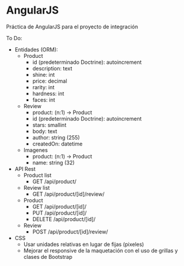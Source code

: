 # AngularJS
Práctica de AngularJS para el proyecto de integración

To Do:
 - Entidades (ORM):
    - Product
       - id (predeterminado Doctrine): autoincrement
       - description: text
       - shine: int
       - price: decimal
       - rarity: int
       - hardness: int
       - faces: int
    - Review
       - product: (n:1) -> Product
       - id (predeterminado Doctrine): autoincrement
       - stars: smallint
       - body: text
       - author: string (255)
       - createdOn: datetime
    - Imagenes
       - product: (n:1) -> Product
       - name: string (32)
 - API Rest
    - Product list
       - GET /api/product/
    - Review list
       - GET /api/product/[id]/review/
    - Product
       - GET /api/product/[id]/
       - PUT /api/product/[id]/
       - DELETE /api/product/[id]/
    - Review
       - POST /api/product/[id]/review/
 - CSS
    - Usar unidades relativas en lugar de fijas (pixeles)
    - Mejorar el responsive de la maquetación con el uso de grillas y
       clases de Bootstrap

